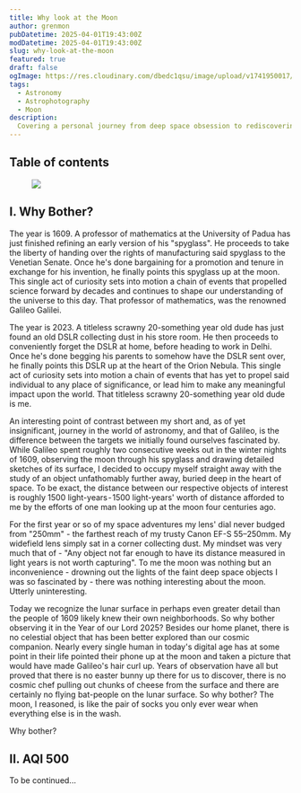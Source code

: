 ```yaml
---
title: Why look at the Moon
author: grenmon
pubDatetime: 2025-04-01T19:43:00Z
modDatetime: 2025-04-01T19:43:00Z
slug: why-look-at-the-moon
featured: true
draft: false
ogImage: https://res.cloudinary.com/dbedc1qsu/image/upload/v1741950017/_MG_1691_iqjlwa.jpg
tags:
  - Astronomy
  - Astrophotography
  - Moon
description:
  Covering a personal journey from deep space obsession to rediscovering the overlooked beauty of the moon. It's a story headlined by a forgotten DSLR, a centuries-old spyglass, and one scrawny dude's curiosity - all colliding across 1500 light-years, posing a deceptively simple question - Why bother looking at the moon?
---
```


## Table of contents

<figure>
  <img
    src = "https://res.cloudinary.com/dbedc1qsu/image/upload/v1741950017/_MG_1691_iqjlwa.jpg"
  />
</figure>

## I. Why Bother?

The year is 1609. A professor of mathematics at the University of Padua has just finished refining an early version of his "spyglass". He proceeds to take the liberty of handing over the rights of manufacturing said spyglass to the Venetian Senate. Once he's done bargaining for a promotion and tenure in exchange for his invention, he finally points this spyglass up at the moon. This single act of curiosity sets into motion a chain of events that propelled science forward by decades and continues to shape our understanding of the universe to this day. That professor of mathematics, was the renowned Galileo Galilei.

The year is 2023. A titleless scrawny 20-something year old dude has just found an old DSLR collecting dust in his store room. He then proceeds to conveniently forget the DSLR at home, before heading to work in Delhi. Once he's done begging his parents to somehow have the DSLR sent over, he finally points this DSLR up at the heart of the Orion Nebula. This single act of curiosity sets into motion a chain of events that has yet to propel said individual to any place of significance, or lead him to make any meaningful impact upon the world. That titleless scrawny 20-something year old dude is me.

An interesting point of contrast between my short and, as of yet insignificant, journey in the world of astronomy, and that of Galileo, is the difference between the targets we initially found ourselves fascinated by. While Galileo spent roughly two consecutive weeks out in the winter nights of 1609, observing the moon through his spyglass and drawing detailed sketches of its surface, I decided to occupy myself straight away with the study of an object unfathomably further away, buried deep in the heart of space. To be exact, the distance between our respective objects of interest is roughly 1500 light-years - 1500 light-years' worth of distance afforded to me by the efforts of one man looking up at the moon four centuries ago.

For the first year or so of my space adventures my lens' dial never budged from "250mm" - the farthest reach of my trusty Canon EF-S 55–250mm. My widefield lens simply sat in a corner collecting dust. My mindset was very much that of - "Any object not far enough to have its distance measured in light years is not worth capturing". To me the moon was nothing but an inconvenience - drowning out the lights of the faint deep space objects I was so fascinated by - there was nothing interesting about the moon. Utterly uninteresting.

Today we recognize the lunar surface in perhaps even greater detail than the people of 1609 likely knew their own neighborhoods. So why bother observing it in the Year of our Lord 2025? Besides our home planet, there is no celestial object that has been better explored than our cosmic companion. Nearly every single human in today's digital age has at some point in their life pointed their phone up at the moon and taken a picture that would have made Galileo's hair curl up. Years of observation have all but proved that there is no easter bunny up there for us to discover, there is no cosmic chef pulling out chunks of cheese from the surface and there are certainly no flying bat-people on the lunar surface. So why bother? The moon, I reasoned, is like the pair of socks you only ever wear when everything else is in the wash. 

Why bother?

## II. AQI 500

To be continued...
